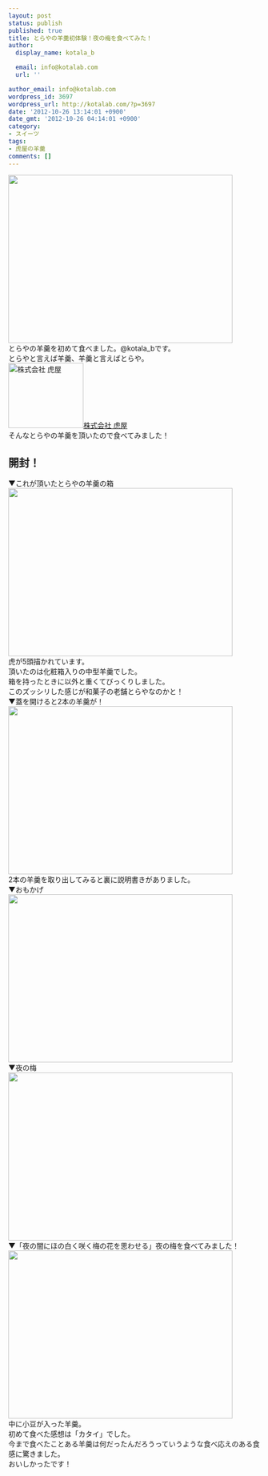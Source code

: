 ```yaml
---
layout: post
status: publish
published: true
title: とらやの羊羹初体験！夜の梅を食べてみた！
author:
  display_name: kotala_b

  email: info@kotalab.com
  url: ''

author_email: info@kotalab.com
wordpress_id: 3697
wordpress_url: http://kotalab.com/?p=3697
date: '2012-10-26 13:14:01 +0900'
date_gmt: '2012-10-26 04:14:01 +0900'
category:
- スイーツ
tags:
- 虎屋の羊羹
comments: []
---
```

<p><a href="http://kotalab.com/wp-content/uploads/toraya_121026.jpg" target="_blank"><img src="http://kotalab.com/wp-content/uploads/toraya_121026.jpg" alt="" title="toraya_121026" width="448" height="336" class="alignnone size-full wp-image-3699" /></a><br />
とらやの羊羹を初めて食べました。@kotala_bです。<br />
とらやと言えば羊羹、羊羹と言えばとらや。<br />
<a href="http://www.toraya-group.co.jp/main.html" target="_blank"><img  class="alignleft" src="http://capture.heartrails.com/150x130?http://www.toraya-group.co.jp/main.html" alt="株式会社 虎屋" width="150" height="130" /></a><a href="http://www.toraya-group.co.jp/main.html" target="_blank">株式会社 虎屋</a><a href="http://b.hatena.ne.jp/entry/http://www.toraya-group.co.jp/main.html" target="_blank"><img border="0" src="http://b.hatena.ne.jp/entry/image/http://www.toraya-group.co.jp/main.html" alt="" /></a><br style="clear:both;" />そんなとらやの羊羹を頂いたので食べてみました！<br />
<!--more--></p>
<h2>開封！</h2>
<p>▼これが頂いたとらやの羊羹の箱<br />
<a href="http://kotalab.com/wp-content/uploads/toraya_121026.jpg" target="_blank"><img src="http://kotalab.com/wp-content/uploads/toraya_121026.jpg" alt="" title="toraya_121026" width="448" height="336" class="alignnone size-full wp-image-3699" /></a><br />
虎が5頭描かれています。<br />
頂いたのは化粧箱入りの中型羊羹でした。<br />
箱を持ったときに以外と重くてびっくりしました。<br />
このズッシリした感じが和菓子の老舗とらやなのかと！<br />
▼蓋を開けると2本の羊羹が！<br />
<a href="http://kotalab.com/wp-content/uploads/toraya_121026_02.jpg" target="_blank"><img src="http://kotalab.com/wp-content/uploads/toraya_121026_02.jpg" alt="" title="toraya_121026_02" width="448" height="336" class="alignnone size-full wp-image-3700" /></a><br />
2本の羊羹を取り出してみると裏に説明書きがありました。<br />
▼おもかげ<br />
<a href="http://kotalab.com/wp-content/uploads/toraya_121026_03.jpg" target="_blank"><img src="http://kotalab.com/wp-content/uploads/toraya_121026_03.jpg" alt="" title="toraya_121026_03" width="448" height="336" class="alignnone size-full wp-image-3701" /></a><br />
▼夜の梅<br />
<a href="http://kotalab.com/wp-content/uploads/toraya_121026_04.jpg" target="_blank"><img src="http://kotalab.com/wp-content/uploads/toraya_121026_04.jpg" alt="" title="toraya_121026_04" width="448" height="336" class="alignnone size-full wp-image-3702" /></a><br />
▼「夜の闇にほの白く咲く梅の花を思わせる」夜の梅を食べてみました！<br />
<a href="http://kotalab.com/wp-content/uploads/toraya_121026_01.jpg" target="_blank"><img src="http://kotalab.com/wp-content/uploads/toraya_121026_01.jpg" alt="" title="toraya_121026_01" width="448" height="336" class="alignnone size-full wp-image-3698" /></a><br />
中に小豆が入った羊羹。<br />
初めて食べた感想は「カタイ」でした。<br />
今まで食べたことある羊羹は何だったんだろうっていうような食べ応えのある食感に驚きました。<br />
おいしかったです！</p>
